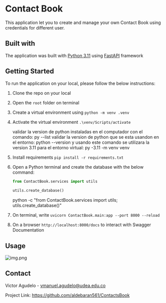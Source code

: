 # Contact Book

This application let you to create and manage your own Contact Book using credentials for different user.

## Built with

The application was built with [Python 3.11](https://www.python.org/) using [FastAPI](https://fastapi.tiangolo.com/) framework 

## Getting Started

To run the application on your local, please follow the below instructions:

1. Clone the repo on your local
2. Open the ```root``` folder on terminal
3. Create a virtual environment using ```python -m venv .venv```
4. Activate the virtual environment ```.\venv/Scripts/activate```

   validar la version de python instaladas en el computador con el comando: py --list
   validar la version de python que se esta usandon en el entorno: python --version
   y usando este comando se utilizara la version 3.11 para el entorno virtual: py -3.11 -m venv venv

5. Install requirements ```pip install -r requirements.txt```
6. Open a Python terminal and create the database with the below command:
   ```python
   from ContactBook.services import utils
    
   utils.create_database()
   ```
   python -c "from ContactBook.services import utils; utils.create_database()"

7. On terminal, write ```uvicorn ContactBook.main:app --port 8000 --reload```
8. On a browser ```http://localhost:8000/docs``` to interact with Swagger Documentation

## Usage

![img.png](img.png)

## Contact

Victor Agudelo - vmanuel.agudelo@udea.edu.co

Project Link: https://github.com/aldebaran561/ContactsBook

